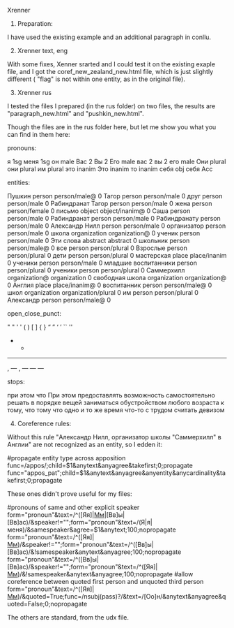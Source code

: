 Xrenner


1. Preparation:

I have used the existing example and an additional paragraph in conllu.

2. Xrenner text, eng

With some fixes, Xenner srarted and I could test it on the existing exaple file, and I got the coref_new_zealand_new.html file, which is just slightly different ( "flag" is not within one entity, as in the original file).

3. Xrenner rus

I tested the files I prepared (in the rus folder) on two files, the results are "paragraph_new.html" and "pushkin_new.html".

Though the files are in the rus folder here, but let me show you what you can find in them here:


pronouns:

я    1sg
меня    1sg
он    male
Вас    2
Вы    2
Его    male
вас    2
вы    2
его    male
Они    plural
они    plural
им    plural
это    inanim
Это    inanim
то    inanim
себя    obj
себя    Acc


entities:

Пушкин    person    person/male@    0
Тагор    person    person/male    0
друг    person    person/male    0
Рабиндранат Тагор    person    person/male    0
жена    person    person/female    0
письмо    object    object/inanim@    0
Саша    person    person/male    0
Рабиндранат    person    person/male    0
Рабиндранату    person    person/male    0
Александр Нилл    person    person/male    0
организатор    person    person/male    0
школа    organization    organization@    0
ученик    person    person/male    0
Эти слова    abstract    abstract    0
школьник    person    person/male@    0
все    person    person/plural    0
Взрослые    person    person/plural    0
дети    person    person/plural    0
мастерская    place    place/inanim    0
ученики    person    person/male    0
младшие воспитанники    person    person/plural    0
ученики    person    person/plural    0
Саммерхилл    organization@    organization    0
свободная школа    organization    organization@    0
Англия    place    place/inanim@    0
воспитанник    person    person/male@    0
школ    organization    organization/plural    0
им    person    person/plural    0
Александр    person    person/male@    0


open_close_punct:

\"    \"
'    '
(    )
[    ]
{    }
“    ”
‘    ’
``    ''
-    -
--    --
, —    , —
—    —


stops:

при этом
что
При этом
предоставлять возможность
самостоятельно решать
в порядке вещей
заниматься обустройством
любого возраста
к тому, что
тому что
одно и то же время
что-то
с трудом
считать девизом






4. Coreference rules:

Without this rule "Александр Нилл, организатор школы "Саммерхилл" в Англии" are not recognized as an entity, so I edden it:

#propagate entity type across apposition
func=/appos/;child=$1&anytext&anyagree&takefirst;0;propagate
func="appos_pat";child=$1&anytext&anyagree&anyentity&anycardinality&takefirst;0;propagate


These ones didn't prove useful for my files:

#pronouns of same and other explicit speaker
form="pronoun"&text=/^([Яя]|[Мм](еня)|[Вв]ы|[Вв]ас)/&speaker!="";form="pronoun"&text=/(Я|я|меня)/&samespeaker&agree=$1&anytext;100;nopropagate
form="pronoun"&text=/^([Яя]|[Мм](еня))/&speaker!="";form="pronoun"&text=/^([Вв]ы|[Вв]ас)/&!samespeaker&anytext&anyagree;100;nopropagate
form="pronoun"&text=/^([Вв]ы|[Вв]ас)/&speaker!="";form="pronoun"&text=/^([Яя]|[Мм](еня))/&!samespeaker&anytext&anyagree;100;nopropagate
#allow coreference between quoted first person and unquoted third person
form="pronoun"&text=/^([Яя]|[Мм](еня))/&quoted=True;func=/nsubj(pass)?/&text=/[Оо]н/&anytext&anyagree&quoted=False;0;nopropagate

The others are standard, from the udx file.
